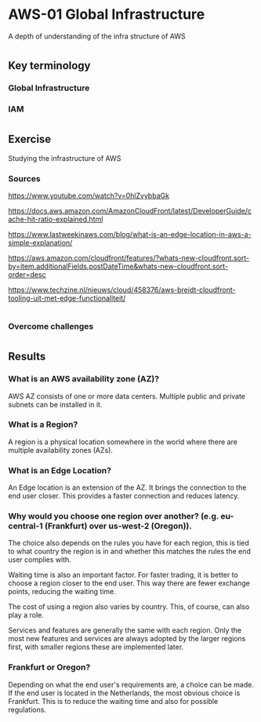 # AWS-01 Global Infrastructure
A depth of understanding of the infra structure of AWS
#

## Key terminology
### Global Infrastructure

### IAM
#

## Exercise
Studying the infrastructure of AWS

### Sources
https://www.youtube.com/watch?v=0hlZvybbaGk

https://docs.aws.amazon.com/AmazonCloudFront/latest/DeveloperGuide/cache-hit-ratio-explained.html

https://www.lastweekinaws.com/blog/what-is-an-edge-location-in-aws-a-simple-explanation/

https://aws.amazon.com/cloudfront/features/?whats-new-cloudfront.sort-by=item.additionalFields.postDateTime&whats-new-cloudfront.sort-order=desc

https://www.techzine.nl/nieuws/cloud/458376/aws-breidt-cloudfront-tooling-uit-met-edge-functionaliteit/
#
### Overcome challenges
#
## Results
### What is an AWS availability zone (AZ)?
AWS AZ consists of one or more data centers. Multiple public and private subnets can be installed in it.

### What is a Region?
A region is a physical location somewhere in the world where there are multiple availability zones (AZs).

### What is an Edge Location?
An Edge location is an extension of the AZ. It brings the connection to the end user closer. This provides a faster connection and reduces latency.

### Why would you choose one region over another? (e.g. eu-central-1 (Frankfurt) over us-west-2 (Oregon)).
The choice also depends on the rules you have for each region, this is tied to what country the region is in and whether this matches the rules the end user complies with.

Waiting time is also an important factor. For faster trading, it is better to choose a region closer to the end user. This way there are fewer exchange points, reducing the waiting time.

The cost of using a region also varies by country. This, of course, can also play a role.

Services and features are generally the same with each region. Only the most new features and services are always adopted by the larger regions first, with smaller regions these are implemented later.

### Frankfurt or Oregon?
Depending on what the end user's requirements are, a choice can be made. If the end user is located in the Netherlands, the most obvious choice is Frankfurt. This is to reduce the waiting time and also for possible regulations.
